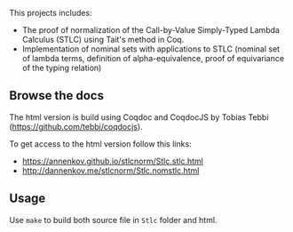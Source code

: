 This projects includes:
* The proof of normalization of the Call-by-Value Simply-Typed Lambda
  Calculus (STLC) using Tait's method in Coq.
* Implementation of nominal sets with applications to STLC (nominal
set of lambda terms, definition of alpha-equivalence, proof of
equivariance of the typing relation)


Browse the docs
-----------
The html version is build using Coqdoc and CoqdocJS by Tobias Tebbi (https://github.com/tebbi/coqdocjs).

To get access to the html version follow this links:

* https://annenkov.github.io/stlcnorm/Stlc.stlc.html
* http://dannenkov.me/stlcnorm/Stlc.nomstlc.html

Usage
-----

Use `make` to build both source file in `Stlc` folder and html.
